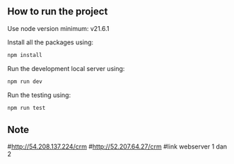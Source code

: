 ## How to run the project

Use node version minimum: v21.6.1

Install all the packages using:

```jsx
npm install
```

Run the development local server using:

```jsx
npm run dev
```

Run the testing using:
```jsx
npm run test
```

## Note
#http://54.208.137.224/crm
#http://52.207.64.27/crm
#link webserver 1 dan 2
